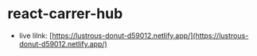 # react-carrer-hub

- live lilnk: [https://lustrous-donut-d59012.netlify.app/](https://lustrous-donut-d59012.netlify.app/)
